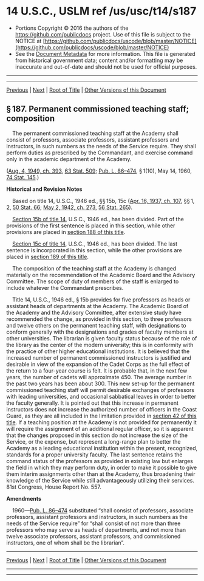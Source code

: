 ---
---

# 14 U.S.C., USLM ref /us/usc/t14/s187

* Portions Copyright © 2016 the authors of the https://github.com/publicdocs project.
  Use of this file is subject to the NOTICE at [https://github.com/publicdocs/uscode/blob/master/NOTICE](https://github.com/publicdocs/uscode/blob/master/NOTICE)
* See the [Document Metadata](././../../../../..//README.md) for more information.
  This file is generated from historical government data; content and/or formatting may be inaccurate and out-of-date and should not be used for official purposes.

----------
----------

[Previous](./../../../../..//us/usc/t14/ptI/ch9/m__us_usc_t14_s186.md) | [Next](./../../../../..//us/usc/t14/ptI/ch9/m__us_usc_t14_s188.md) | [Root of Title](./../../../../../) | [Other Versions of this Document](https://publicdocs.github.io/go/links?ns=uslm&ref=%2Fus%2Fusc%2Ft14%2Fs187)

## § 187. Permanent commissioned teaching staff; composition

    The permanent commissioned teaching staff at the Academy shall consist of professors, associate professors, assistant professors and instructors, in such numbers as the needs of the Service require. They shall perform duties as prescribed by the Commandant, and exercise command only in the academic department of the Academy.

([Aug. 4, 1949, ch. 393][/us/act/1949-08-04/ch393], [63 Stat. 509][/us/stat/63/509]; [Pub. L. 86–474][/us/pl/86/474], § 1(10), May 14, 1960, [74 Stat. 145][/us/stat/74/145].)

 __Historical and Revision Notes__ 

    Based on title 14, U.S.C., 1946 ed., §§ 15b, 15c ([Apr. 16, 1937, ch. 107][/us/act/1937-04-16/ch107], §§ 1, 2, [50 Stat. 66][/us/stat/50/66]; [May 2, 1942, ch. 273][/us/act/1942-05-02/ch273], [56 Stat. 265][/us/stat/56/265]).

    [Section 15b of title 14][/us/usc/t14/s15b], U.S.C., 1946 ed., has been divided. Part of the provisions of the first sentence is placed in this section, while other provisions are placed in [section 188 of this title][/us/usc/t14/s188].

    [Section 15c of title 14][/us/usc/t14/s15c], U.S.C., 1946 ed., has been divided. The last sentence is incorporated in this section, while the other provisions are placed in [section 189 of this title][/us/usc/t14/s189].

    The composition of the teaching staff at the Academy is changed materially on the recommendation of the Academic Board and the Advisory Committee. The scope of duty of members of the staff is enlarged to include whatever the Commandant prescribes.

    Title 14, U.S.C., 1946 ed., § 15b provides for five professors as heads or assistant heads of departments at the Academy. The Academic Board of the Academy and the Advisory Committee, after extensive study have recommended the change, as provided in this section, to three professors and twelve others on the permanent teaching staff, with designations to conform generally with the designations and grades of faculty members at other universities. The librarian is given faculty status because of the role of the library as the center of the modern university; this is in conformity with the practice of other higher educational institutions. It is believed that the increased number of permanent commissioned instructors is justified and desirable in view of the expansion of the Cadet Corps as the full effect of the return to a four-year course is felt. It is probable that, in the next few years, the number of cadets will approximate 450. The average number in the past two years has been about 300. This new set-up for the permanent commissioned teaching staff will permit desirable exchanges of professors with leading universities, and occasional sabbatical leaves in order to better the faculty generally. It is pointed out that this increase in permanent instructors does not increase the authorized number of officers in the Coast Guard, as they are all included in the limitation provided in [section 42 of this title][/us/usc/t14/s42]. If a teaching position at the Academy is not provided for permanently it will require the assignment of an additional regular officer, so it is apparent that the changes proposed in this section do not increase the size of the Service, or the expense, but represent a long-range plan to better the Academy as a leading educational institution within the present, recognized, standards for a proper university faculty. The last sentence retains the command status of the professors as provided in existing law but enlarges the field in which they may perform duty, in order to make it possible to give them interim assignments other than at the Academy, thus broadening their knowledge of the Service while still advantageously utilizing their services. 81st Congress, House Report No. 557.

 __Amendments__ 

    1960—[Pub. L. 86–474][/us/pl/86/474] substituted “shall consist of professors, associate professors, assistant professors and instructors, in such numbers as the needs of the Service require” for “shall consist of not more than three professors who may serve as heads of departments, and not more than twelve associate professors, assistant professors, and commissioned instructors, one of whom shall be the librarian”.

----------

[Previous](./../../../../..//us/usc/t14/ptI/ch9/m__us_usc_t14_s186.md) | [Next](./../../../../..//us/usc/t14/ptI/ch9/m__us_usc_t14_s188.md) | [Root of Title](./../../../../../) | [Other Versions of this Document](https://publicdocs.github.io/go/links?ns=uslm&ref=%2Fus%2Fusc%2Ft14%2Fs187)

----------
----------

[/us/act/1949-08-04/ch393]: https://publicdocs.github.io/go/links?ns=uslm&ref=%2Fus%2Fact%2F1949-08-04%2Fch393
[/us/stat/63/509]: https://publicdocs.github.io/go/links?ns=uslm&ref=%2Fus%2Fstat%2F63%2F509
[/us/pl/86/474]: https://publicdocs.github.io/go/links?ns=uslm&ref=%2Fus%2Fpl%2F86%2F474
[/us/stat/74/145]: https://publicdocs.github.io/go/links?ns=uslm&ref=%2Fus%2Fstat%2F74%2F145
[/us/act/1937-04-16/ch107]: https://publicdocs.github.io/go/links?ns=uslm&ref=%2Fus%2Fact%2F1937-04-16%2Fch107
[/us/stat/50/66]: https://publicdocs.github.io/go/links?ns=uslm&ref=%2Fus%2Fstat%2F50%2F66
[/us/act/1942-05-02/ch273]: https://publicdocs.github.io/go/links?ns=uslm&ref=%2Fus%2Fact%2F1942-05-02%2Fch273
[/us/stat/56/265]: https://publicdocs.github.io/go/links?ns=uslm&ref=%2Fus%2Fstat%2F56%2F265
[/us/usc/t14/s15b]: https://publicdocs.github.io/go/links?ns=uslm&ref=%2Fus%2Fusc%2Ft14%2Fs15b
[/us/usc/t14/s188]: https://publicdocs.github.io/go/links?ns=uslm&ref=%2Fus%2Fusc%2Ft14%2Fs188
[/us/usc/t14/s15c]: https://publicdocs.github.io/go/links?ns=uslm&ref=%2Fus%2Fusc%2Ft14%2Fs15c
[/us/usc/t14/s189]: https://publicdocs.github.io/go/links?ns=uslm&ref=%2Fus%2Fusc%2Ft14%2Fs189
[/us/usc/t14/s42]: https://publicdocs.github.io/go/links?ns=uslm&ref=%2Fus%2Fusc%2Ft14%2Fs42
[/us/pl/86/474]: https://publicdocs.github.io/go/links?ns=uslm&ref=%2Fus%2Fpl%2F86%2F474


